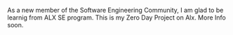 As a new member of the Software Engineering Community, I am glad to be learnig from ALX SE program.
This is my Zero Day Project on Alx.
More Info soon.
